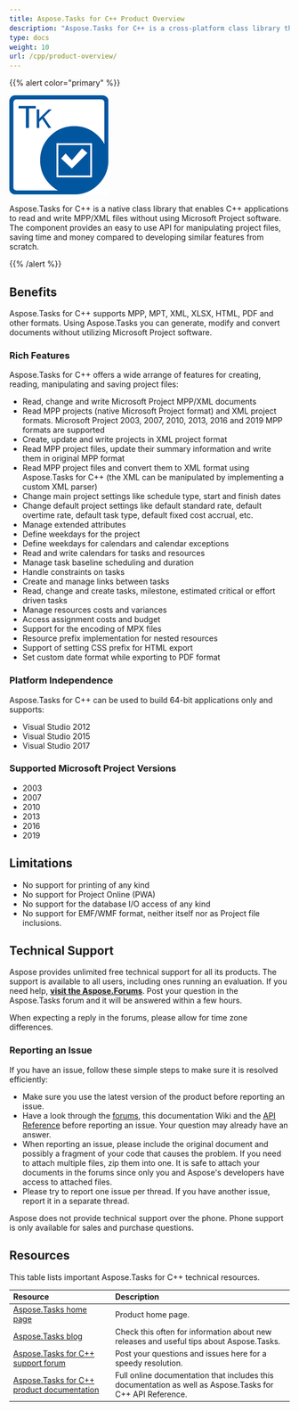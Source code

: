 ```yaml
---
title: Aspose.Tasks for C++ Product Overview
description: "Aspose.Tasks for C++ is a cross-platform class library that enables C++ applications to read, edit, save and convert MPP and Primavera XER/P6 XML files."
type: docs
weight: 10
url: /cpp/product-overview/
---
```


{{% alert color="primary" %}}

![Aspose.Tasks for C++ Logo](product-overview_1.png)

Aspose.Tasks for C++ is a native class library that enables C++ applications to read and write MPP/XML files without using Microsoft Project software. The component provides an easy to use API for manipulating project files, saving time and money compared to developing similar features from scratch.

{{% /alert %}}

## **Benefits**
Aspose.Tasks for C++ supports MPP, MPT, XML, XLSX, HTML, PDF and other formats. Using Aspose.Tasks you can generate, modify and convert documents without utilizing Microsoft Project software.

### **Rich Features**
Aspose.Tasks for C++ offers a wide arrange of features for creating, reading, manipulating and saving project files:

- Read, change and write Microsoft Project MPP/XML documents
- Read MPP projects (native Microsoft Project format) and XML project formats. Microsoft Project 2003, 2007, 2010, 2013, 2016 and 2019 MPP formats are supported
- Create, update and write projects in XML project format
- Read MPP project files, update their summary information and write them in original MPP format
- Read MPP project files and convert them to XML format using Aspose.Tasks for C++ (the XML can be manipulated by implementing a custom XML parser)
- Change main project settings like schedule type, start and finish dates
- Change default project settings like default standard rate, default overtime rate, default task type, default fixed cost accrual, etc.
- Manage extended attributes
- Define weekdays for the project
- Define weekdays for calendars and calendar exceptions
- Read and write calendars for tasks and resources
- Manage task baseline scheduling and duration
- Handle constraints on tasks
- Create and manage links between tasks
- Read, change and create tasks, milestone, estimated critical or effort driven tasks
- Manage resources costs and variances
- Access assignment costs and budget
- Support for the encoding of MPX files
- Resource prefix implementation for nested resources
- Support of setting CSS prefix for HTML export
- Set custom date format while exporting to PDF format

### **Platform Independence**
Aspose.Tasks for C++ can be used to build 64-bit applications only and supports:

- Visual Studio 2012
- Visual Studio 2015
- Visual Studio 2017

### **Supported Microsoft Project Versions**
- 2003
- 2007
- 2010
- 2013
- 2016
- 2019

## **Limitations**
- No support for printing of any kind
- No support for Project Online (PWA)
- No support for the database I/O access of any kind
- No support for EMF/WMF format, neither itself nor as Project file inclusions.

## **Technical Support**
Aspose provides unlimited free technical support for all its products. The support is available to all users, including ones running an evaluation. If you need help, [**visit the Aspose.Forums**](https://forum.aspose.com/c/tasks/15). Post your question in the Aspose.Tasks forum and it will be answered within a few hours.

When expecting a reply in the forums, please allow for time zone differences.
### **Reporting an Issue**
If you have an issue, follow these simple steps to make sure it is resolved efficiently:

- Make sure you use the latest version of the product before reporting an issue. 
- Have a look through the [forums](https://forum.aspose.com/c/tasks/15), this documentation Wiki and the [API Reference](https://apireference.aspose.com/tasks/cpp) before reporting an issue. Your question may already have an answer.
- When reporting an issue, please include the original document and possibly a fragment of your code that causes the problem. If you need to attach multiple files, zip them into one. It is safe to attach your documents in the forums since only you and Aspose's developers have access to attached files.
- Please try to report one issue per thread. If you have another issue, report it in a separate thread.

Aspose does not provide technical support over the phone. Phone support is only available for sales and purchase questions.

## **Resources**
This table lists important Aspose.Tasks for C++ technical resources.

|**Resource**|**Description**|
| :- | :- |
|[Aspose.Tasks home page](https://products.aspose.com/tasks/cpp)|Product home page.|
|[Aspose.Tasks blog](https://blog.aspose.com/category/tasks/)|Check this often for information about new releases and useful tips about Aspose.Tasks.|
|[Aspose.Tasks for C++ support forum](https://forum.aspose.com/c/tasks/15)|Post your questions and issues here for a speedy resolution.|
|[Aspose.Tasks for C++ product documentation](/tasks/cpp/)|Full online documentation that includes this documentation as well as Aspose.Tasks for C++ API Reference.|
